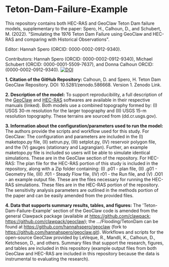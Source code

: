 # Teton-Dam-Failure-Example
This repository contains both HEC-RAS and GeoClaw Teton Dam failure models, supplementary to the paper: Spero, H., Calhoun, D., and Schubert, M. (2022). "Simulating the 1976 Teton Dam Failure using GeoClaw and HEC-RAS and comparing with Historical Observations".

Editor: Hannah Spero (ORCID: 0000-0002-0912-9340).

Contributors: Hannah Spero (ORCID: 0000-0002-0912-9340), Michael Schubert (ORCID: 0000-0001-5509-7637), and Donna Calhoun ORCID: (0000-0002-0912-9340).
<a href="https://zenodo.org/badge/latestdoi/435099256"><img src="https://zenodo.org/badge/435099256.svg" alt="DOI"></a>

**1. Citation of the GitHub Repository:** Calhoun, D. and Spero, H. Teton Dam GeoClaw Repository. DOI: 10.5281/zenodo.586668. Version 1. Zenodo Link.

**2. Description of the model:** To support reproducibility, a full description of the [GeoClaw](http://www.clawpack.org/geoclaw) and [HEC-RAS](https://www.hec.usace.army.mil/software/hec-ras/documentation/HEC-RAS_5.0.7_Release_Notes.pdf) softwares are available in their respective manuals (linked). Both models use a combined topography formed by: (I) USGS 30-m resolution for the larger topography and (II) USGS 15-m resolution topography. These terrains are sourced from (dd.cr.usgs.gov). 

**3. Information about the configuration/parameters used to run the model:** The authors provide the scripts and workflow used for this study. For GeoClaw: The configuration and parameters are included in the (I) maketopo.py file, (II) setrun.py, (III) setplot.py, (IV) reservoir polygon file, and the (V) gauges (stationary and Lagrangian). Further, an example maketopo.py file is included so users will be able to simulate identical simulations. These are in the GeoClaw section of the repository.
For HEC-RAS: The plan file for the HEC-RAS portion of this study is included in the repository, along with a Zip folder containing: (I) .p01 - plan file, (II) .g01 - Geometry file, (III) .f01 - Steady Flow file, (IV) r01 - the Run file, and (V) .O01 - an example output file. These are the files necessary for running the HEC-RAS simulations. These files are in the HEC-RAS portion of the repository. The sensitivity analysis parameters are outlined in the methods portion of the paper and can be easily amended from the provided files.

**4. Data that supports summary results, tables, and figures:**
The 'Teton-Dam-Failure-Example' section of the GeoClaw code is amended from the general Clawpack package (available at https://github.com/clawpack; https://github.com/clawpack/geoclaw); the .../Flooding/TetonDam can be found at https://github.com/hannahspero/geoclaw (fork to https://github.com/hannahspero/geoclaw.git). Workflows and scripts for the open-source GeoClaw provided by LeVeque, R., Mandli, K., Calhoun, D., Ketcheson, D., and others. Summary files that support the research, figures, and tables are included in this repository (example output files from both GeoClaw and HEC-RAS are included in this repository because the data is instrumental to evaluating the research).

